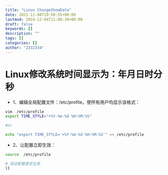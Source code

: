 ```yaml
---
title: "Linux ChangeShowData"
date: 2021-11-08T19:58:55+08:00
lastmod: 2024-12-04T11:08:39+08:00
draft: false
keywords: []
description: ""
tags: []
categories: []
author: "2332334"
---
```

<!--more-->

# Linux修改系统时间显示为：年月日时分秒

+ 1、编辑全局配置文件：/etc/profile，使所有用户均显示该格式：

```bash
vim  /etc/profile
export TIME_STYLE="+%Y-%m-%d %H:%M:%S"

#or

echo "export TIME_STYLE='+%Y-%m-%d %H:%M:%S'" >> /etc/profile
```

+ 2、让配置立即生效：

```bash
source  /etc/profile

# 验证配置是否生效
ll 
```
